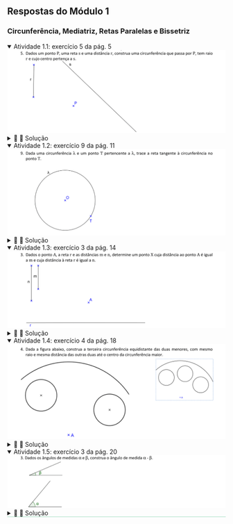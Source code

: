 <link rel="stylesheet" href="../../imagens/style.css">

<h2 id="inicio">Respostas do Módulo 1</h2>
<h3>Circunferência, Mediatriz, Retas Paralelas e Bissetriz</h3> 
  <details open><summary>Atividade 1.1: exercício 5 da pág. 5</summary>
  <img src="../../parte1/apos_dg_0005b.png" />
  <div class="combo"><details class="sub"><summary>&#x1f4cf; &#x1f4d0; Solução</summary>
	<p>Usando o conceito do lugar geométrico circunferência, você consegue resolver este exercício.</p>
	<img src="05_03_00.png"/>
	<figcaption>Como a circunferência passa por <b>P</b>, construímos a circunferência de centro em <b>P</b> e raio <b>r</b> para encontrar o centro da solução.</figcaption>
  </details></div></details>
  <details open><summary>Atividade 1.2: exercício 9 da pág. 11</summary>
  <img src="../../parte1/apos_dg_0011b.png" />
  <div class="combo"><details class="sub"><summary>&#x1f4cf; &#x1f4d0; Solução</summary>
	<p>Problema similar ao anterior. Você pode construir a reta <b>t</b> perpendicular ao segmento <b>OT</b> usando régua e compasso, ou o par de esquadros.</p>
	<img src="11_03_00.png"/>
	<figcaption></figcaption>
  </details></div></details>
  <details open><summary>Atividade 1.3: exercício 3 da pág. 14</summary>
  <img src="../../parte2/apos_dg_0014b.png" />
  <div class="combo"><details class="sub"><summary>&#x1f4cf; &#x1f4d0; Solução</summary>
	<p>Você pode fazer as construções com régua e compasso ou com esquadros e o compasso.</p>
	<img src="14_03_00.png"/>
	<figcaption>Para construir a reta paralela <b>s</b>, lembre-se de construir o segmento <b>BC &perp; r</b> para marcar o segmento <b>n</b>.</figcaption>
  </details></div></details>
  <details open><summary>Atividade 1.4: exercício 4 da pág. 18</summary>
  <img src="../../parte2/apos_dg_0018a.png" />
  <div class="combo"><details class="sub"><summary>&#x1f4cf; &#x1f4d0; Solução</summary>
	<p>Neste exercício, você pode usar a régua e o compasso como instrumentos auxiliares.</p>
	<img src="18_02_00.png"/>
	<figcaption>Você pode construir a bissetriz do <b>&angsph;BAC</b> ou a mediatriz de <b>BC</b>.</figcaption>
  </details></div></details>
  <details open style="border-bottom: 1px solid #a2dec0;"><summary>Atividade 1.5: exercício 3 da pág. 20</summary>
  <img src="../../parte2/apos_dg_0020b.png" />
  <div class="combo"><details class="sub"><summary>&#x1f4cf; &#x1f4d0; Solução</summary>
	<p>Neste exercício, você pode usar a régua e o compasso como instrumentos auxiliares.</p>
	<img src="20_03_00.png"/>
	<figcaption>Lembre-se da construção que fizemos para transportar ângulos.</figcaption>
  </details></div></details>



